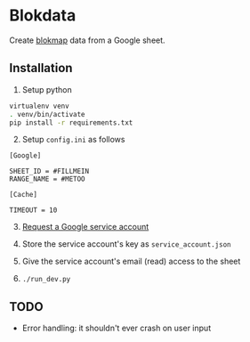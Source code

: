 # Blokdata

Create [blokmap](https://github.com/zeuswpi/blokmap) data from a Google sheet.

## Installation

1. Setup python

```bash
virtualenv venv
. venv/bin/activate
pip install -r requirements.txt
```

2. Setup `config.ini` as follows

```
[Google]

SHEET_ID = #FILLMEIN
RANGE_NAME = #METOO

[Cache]

TIMEOUT = 10
```

3. [Request a Google service account](https://console.cloud.google.com/iam-admin/serviceaccounts)

4. Store the service account's key as `service_account.json`

5. Give the service account's email (read) access to the sheet

6. `./run_dev.py`

## TODO

- Error handling: it shouldn't ever crash on user input
